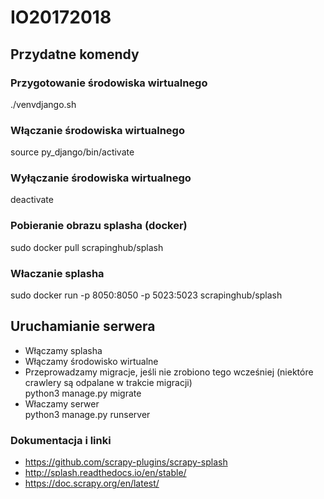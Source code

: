 # IO20172018

## Przydatne komendy
### Przygotowanie środowiska wirtualnego
./venvdjango.sh

### Włączanie środowiska wirtualnego
source py_django/bin/activate

### Wyłączanie środowiska wirtualnego
deactivate

### Pobieranie obrazu splasha (docker)
sudo docker pull scrapinghub/splash

### Właczanie splasha
sudo docker run -p 8050:8050 -p 5023:5023 scrapinghub/splash


## Uruchamianie serwera
* Włączamy splasha
* Włączamy środowisko wirtualne
* Przeprowadzamy migracje, jeśli nie zrobiono tego wcześniej (niektóre crawlery są odpalane w trakcie migracji) </br>
python3 manage.py migrate
* Właczamy serwer </br>
python3 manage.py runserver


### Dokumentacja i linki
* https://github.com/scrapy-plugins/scrapy-splash
* http://splash.readthedocs.io/en/stable/
* https://doc.scrapy.org/en/latest/
